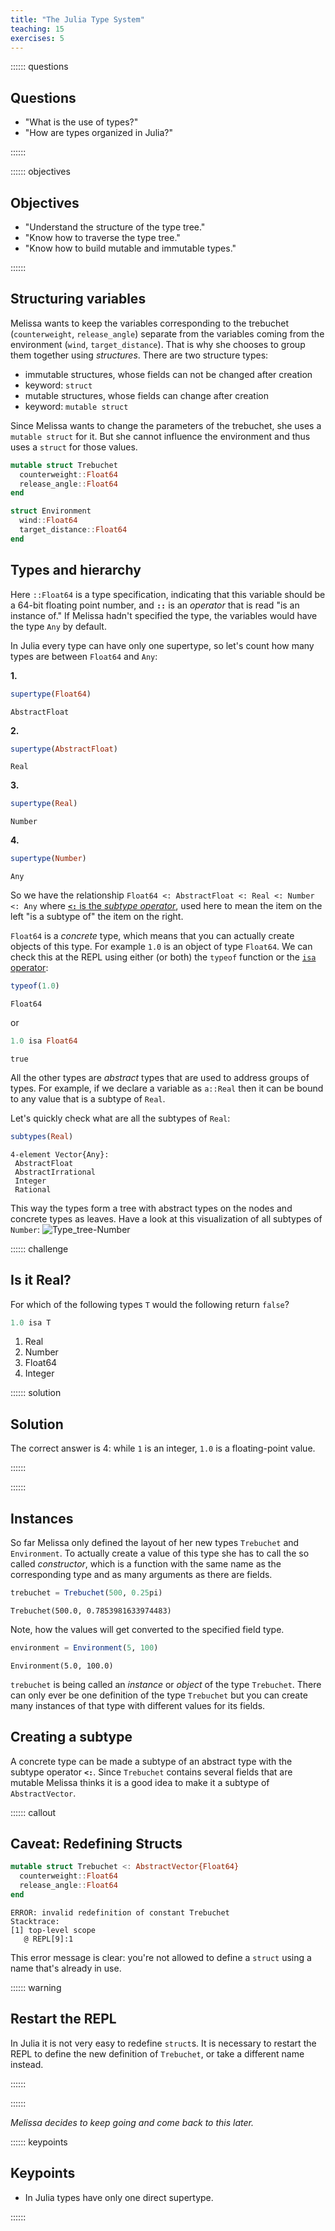 ```yaml
---
title: "The Julia Type System"
teaching: 15
exercises: 5
---
```


:::::: questions

## Questions

  - "What is the use of types?"
  - "How are types organized in Julia?"

::::::

:::::: objectives

## Objectives

  - "Understand the structure of the type tree."
  - "Know how to traverse the type tree."
  - "Know how to build mutable and immutable types."

::::::


## Structuring variables

Melissa wants to keep the variables corresponding to the trebuchet
(`counterweight`, `release_angle`) separate from the variables coming from the
environment (`wind`, `target_distance`).
That is why she chooses to group them together using _structures_.
There are two structure types:

- immutable structures, whose fields can not be changed after creation
 - keyword: `struct`
- mutable structures, whose fields can change after creation
 - keyword: `mutable struct`

Since Melissa wants to change the parameters of the trebuchet, she uses a
`mutable struct` for it.
But she cannot influence the environment and thus uses a `struct` for those
values.

```julia
mutable struct Trebuchet
  counterweight::Float64
  release_angle::Float64
end

struct Environment
  wind::Float64
  target_distance::Float64
end
```

## Types and hierarchy

Here `::Float64` is a type specification, indicating that this variable should
be a 64-bit floating point number, and __`::`__ is an *operator* that
is read "is an instance of."
If Melissa hadn't specified the type, the variables would have the type `Any`
by default.

In Julia every type can have only one supertype, so let's count how many types
are between `Float64` and `Any`:

**1.**

```julia
supertype(Float64)
```

```output
AbstractFloat
```

**2.**

```julia
supertype(AbstractFloat)
```

```output
Real
```

**3.**

```julia
supertype(Real)
```

```output
Number
```

**4.**

```julia
supertype(Number)
```

```output
Any
```

So we have the relationship `Float64 <: AbstractFloat <: Real <: Number <: Any`
where [__`<:`__ is the *subtype
operator*](https://docs.julialang.org/en/v1/base/base/#Core.:%3C:), used here to
mean the item on the left "is a subtype of" the item on the right.

`Float64` is a _concrete_ type, which means that you can actually create objects
of this type.  For example `1.0` is an object of type `Float64`.  We can check
this at the REPL using either (or both) the `typeof` function or the [`isa`
operator](https://docs.julialang.org/en/v1/base/base/#Core.isa):

```julia
typeof(1.0)
```

```output
Float64
```

or

```julia
1.0 isa Float64
```

```output
true
```

All the other types are _abstract_ types that are used to address groups of
types.
For example, if we declare a variable as `a::Real` then it can be bound to any
value that is a subtype of `Real`.

Let's quickly check what are all the subtypes of `Real`:

```julia
subtypes(Real)
```

```output
4-element Vector{Any}:
 AbstractFloat
 AbstractIrrational
 Integer
 Rational
```

This way the types form a tree with abstract types on the nodes and concrete
types as leaves.
Have a look at this visualization of all subtypes of `Number`:
![Type_tree-Number](https://upload.wikimedia.org/wikipedia/commons/thumb/4/40/Type-hierarchy-for-julia-numbers.png/1200px-Type-hierarchy-for-julia-numbers.png)

:::::: challenge

## Is it Real?

For which of the following types `T` would the following return
`false`?

```julia
1.0 isa T
```

 1. Real
 2. Number
 3. Float64
 4. Integer <!---correct-->

:::::: solution

## Solution

The correct answer is 4:
while `1` is an integer, `1.0` is a floating-point value.

::::::

::::::

## Instances

So far Melissa only defined the layout of her new types `Trebuchet` and
`Environment`.  To actually create a value of this type she has to call the so
called _constructor_, which is a function with the same name as the
corresponding type and as many arguments as there are fields.

```julia
trebuchet = Trebuchet(500, 0.25pi)
```

```output
Trebuchet(500.0, 0.7853981633974483)
```

Note, how the values will get converted to the specified field type.

```julia
environment = Environment(5, 100)
```

```output
Environment(5.0, 100.0)
```

`trebuchet` is being called an _instance_ or _object_ of the type `Trebuchet`.
There can only ever be one definition of the type `Trebuchet` but you can create
many instances of that type with different values for its fields.

## Creating a subtype

A concrete type can be made a subtype of an abstract type with the
subtype operator __`<:`__.
Since `Trebuchet` contains several fields that are mutable Melissa thinks it is
a good idea to make it a subtype of `AbstractVector`.

:::::: callout

## Caveat: Redefining Structs

```julia
mutable struct Trebuchet <: AbstractVector{Float64}
  counterweight::Float64
  release_angle::Float64
end
```

```error
ERROR: invalid redefinition of constant Trebuchet
Stacktrace:
[1] top-level scope
   @ REPL[9]:1
```

This error message is clear: you're not allowed to define a `struct`
using a name that's already in use.

:::::: warning

## Restart the REPL

In Julia it is not very easy to redefine `struct`s.
It is necessary to restart the REPL to define the new definition of
`Trebuchet`, or take a different name instead.

::::::


::::::

*Melissa decides to keep going and come back to this later.*

:::::: keypoints

## Keypoints

  - In Julia types have only one direct supertype.

::::::

